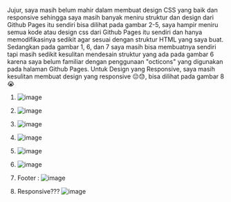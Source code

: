 Jujur, saya masih belum mahir dalam membuat design CSS yang baik dan responsive sehingga saya masih banyak meniru struktur dan design dari Github Pages itu sendiri bisa dilihat
pada gambar 2-5, saya hampir meniru semua kode atau design css dari Github Pages itu sendiri dan hanya memodifikasinya sedikit agar sesuai dengan struktur HTML yang saya buat.
Sedangkan pada gambar 1, 6, dan 7 saya masih bisa membuatnya sendiri tapi masih sedikit kesulitan mendesain struktur yang ada pada gambar 6 karena saya belum familiar dengan penggunaan "octicons"
yang digunakan pada halaman Github Pages.
Untuk Design yang Responsive, saya masih kesulitan membuat design yang responsive 😔😓, bisa dilihat pada gambar 8 😭


1. ![image](https://github.com/user-attachments/assets/66c154a8-7cde-469c-87c2-73836da88f4a)

2. ![image](https://github.com/user-attachments/assets/bcd901d0-c305-42f4-8d2f-ef79c573e1e4)

3. ![image](https://github.com/user-attachments/assets/225617ee-01c2-49db-a814-d8939c1af9fb)

4. ![image](https://github.com/user-attachments/assets/f98ca9a5-811a-4ad0-9ba9-a7b22d63fc04)

5. ![image](https://github.com/user-attachments/assets/1f83a651-1f1c-4afb-afbd-88e686f4dc28)

6. ![image](https://github.com/user-attachments/assets/bf458992-d23d-441e-a955-c11e723e6b21)

7. Footer :
   ![image](https://github.com/user-attachments/assets/e909bccb-3618-43af-a373-195adfb76f86)

8. Responsive???
   ![image](https://github.com/user-attachments/assets/b02d0e4e-bdf9-4029-81e3-4de35c357800)















  
